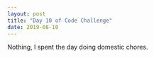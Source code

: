 ```yaml
---
layout: post
title: "Day 10 of Code Challenge"
date: 2019-08-10
---
```


Nothing, I spent the day doing domestic chores.